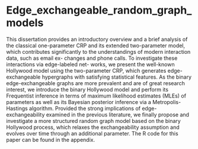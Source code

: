 # Edge_exchangeable_random_graph_models
This dissertation provides an introductory overview and a brief analysis of the classical one-parameter CRP and its extended two-parameter model, which contributes significantly to the understandings of modern interaction data, such as email ex- changes and phone calls. To investigate these interactions via edge-labeled net- works, we present the well-known Hollywood model using the two-parameter CRP, which generates edge-exchangeable hypergraphs with satisfying statistical features. As the binary edge-exchangeable graphs are more prevalent and are of great research interest, we introduce the binary Hollywood model and perform its Frequentist inference in terms of maximum likelihood estimates (MLEs) of parameters as well as its Bayesian posterior inference via a Metropolis-Hastings algorithm. Provided the strong implications of edge-exchangeability examined in the previous literature, we finally propose and investigate a more structured random graph model based on the binary Hollywood process, which relaxes the exchangeability assumption and evolves over time through an additional parameter. The R code for this paper can be found in the appendix. 

